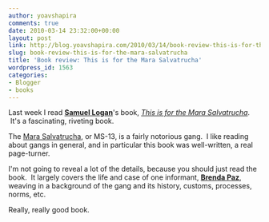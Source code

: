 ```yaml
---
author: yoavshapira
comments: true
date: 2010-03-14 23:32:00+00:00
layout: post
link: http://blog.yoavshapira.com/2010/03/14/book-review-this-is-for-the-mara-salvatrucha/
slug: book-review-this-is-for-the-mara-salvatrucha
title: 'Book review: This is for the Mara Salvatrucha'
wordpress_id: 1563
categories:
- Blogger
- books
---
```


Last week I read **[Samuel Logan](http://www.thisisforthemarasalvatrucha.com/author.html)**'s book, _[This is for the Mara Salvatrucha](http://www.thisisforthemarasalvatrucha.com/)_.  It's a fascinating, riveting book.  
  
The [Mara Salvatrucha](http://www.thisisforthemarasalvatrucha.com/author.html), or MS-13, is a fairly notorious gang.  I like reading about gangs in general, and in particular this book was well-written, a real page-turner.  
  
I'm not going to reveal a lot of the details, because you should just read the book.  It largely covers the life and case of one informant, **[Brenda Paz](http://www.mahalo.com/stub/brenda-paz)**, weaving in a background of the gang and its history, customs, processes, norms, etc.  
  
Really, really good book.
